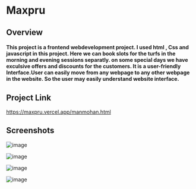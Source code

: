 # Maxpru

## Overview

<h4>This project is a frontend webdevelopment project. I used html , Css and javascript in this project.
Here we can book slots for the turfs in the morning and evening sessions separatly.
on some special days we have exculsive offers and discounts for the customers.
It is a user-friendly Interface.User can easily move from any webpage to any other webpage in the website.
So the user may easily understand website interface.</h4>

## Project Link

https://maxpru.vercel.app/manmohan.html

## Screenshots

![image](https://github.com/user-attachments/assets/70ef89da-1404-49c4-99c3-68b10af1af61)

![image](https://github.com/user-attachments/assets/ef846878-e818-4881-8543-6eb320cbf2b5)

![image](https://github.com/user-attachments/assets/7d122d13-1373-43c0-9a02-ed59b6be0c83)

![image](https://github.com/user-attachments/assets/f7bbae98-d331-4baa-b439-3e183a068690)

